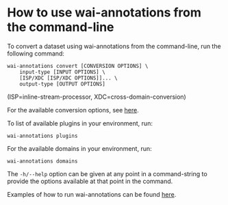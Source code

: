 # How to use wai-annotations from the command-line

To convert a dataset using wai-annotations from the command-line, run the following command:

```
wai-annotations convert [CONVERSION OPTIONS] \
    input-type [INPUT OPTIONS] \
    [ISP/XDC [ISP/XDC OPTIONS]]... \
    output-type [OUTPUT OPTIONS]
```

(ISP=inline-stream-processor, XDC=cross-domain-conversion)

For the available conversion options, see [here](conversion_options.md).

To list of available plugins in your environment, run:

```
wai-annotations plugins
```

For the available domains in your environment, run:

```
wai-annotations domains
```

The `-h/--help` option can be given at any point in a command-string to provide the options available at
that point in the command.

Examples of how to run wai-annotations can be found [here](examples_overview.md).
